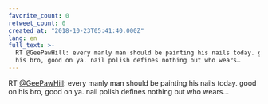 ```yaml
---
favorite_count: 0
retweet_count: 0
created_at: "2018-10-23T05:41:40.000Z"
lang: en
full_text: >-
  RT @GeePawHill: every manly man should be painting his nails today. good on
  his bro, good on ya. nail polish defines nothing but who wears…
---
```


RT [@GeePawHill](https://twitter.com/GeePawHill): every manly man should be
painting his nails today. good on his bro, good on ya. nail polish defines
nothing but who wears…
